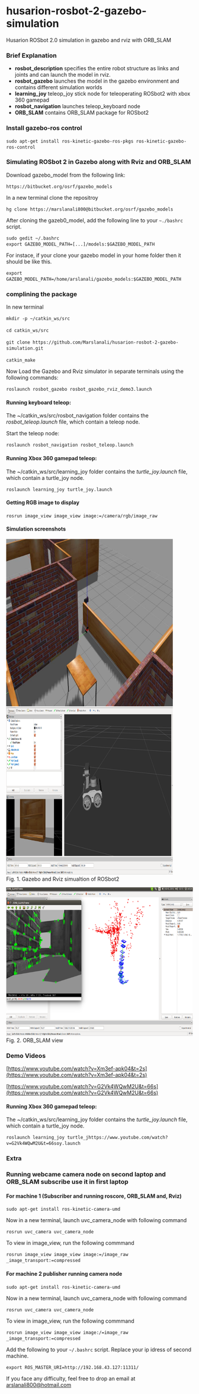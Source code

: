 # husarion-rosbot-2-gazebo-simulation
Husarion ROSbot 2.0 simulation in gazebo and rviz with ORB_SLAM


### Brief Explanation

* **rosbot_description** specifies the entire robot structure as links and joints and can launch the model in rviz.
* **rosbot_gazebo** launches the model in the gazebo environment and contains different simulation worlds
* **learning_joy** teleop_joy stick node for teleoperating ROSbot2 with xbox 360 gamepad
* **rosbot_navigation** launches teleop_keyboard node
* **ORB_SLAM** contains ORB_SLAM package for ROSbot2

### Install gazebo-ros control

```
sudo apt-get install ros-kinetic-gazebo-ros-pkgs ros-kinetic-gazebo-ros-control
```
### Simulating ROSbot 2 in Gazebo along with Rviz and ORB_SLAM

Download gazebo_model from the following link:
```
https://bitbucket.org/osrf/gazebo_models
```
In a new terminal clone the repositroy
```
hg clone https://marslanali800@bitbucket.org/osrf/gazebo_models
```
After cloning the gazeb0_model, add the following line to your `~./bashrc` script.
```
sudo gedit ~/.bashrc
export GAZEBO_MODEL_PATH=[...]/models:$GAZEBO_MODEL_PATH
```
For instace, if your clone your gazebo model in your home folder then it should be like this.
```
export GAZEBO_MODEL_PATH=/home/arslanali/gazebo_models:$GAZEBO_MODEL_PATH
```

### complining the package
In new terminal
```
mkdir -p ~/catkin_ws/src

cd catkin_ws/src

git clone https://github.com/Marslanali/husarion-rosbot-2-gazebo-simulation.git

catkin_make
```
Now Load the Gazebo and Rviz simulator in separate terminals using the following commands:
```
roslaunch rosbot_gazebo rosbot_gazebo_rviz_demo3.launch
```

#### Running keyboard teleop:
The ~/catkin_ws/src/rosbot_navigation folder contains the *rosbot_teleop.launch* file, which contain a teleop node.

Start the teleop node:
```
roslaunch rosbot_navigation rosbot_teleop.launch
```

#### Running Xbox 360 gamepad teleop:
The ~/catkin_ws/src/learning_joy folder contains the *turtle_joy.launch* file, which contain a turtle_joy node.

```
roslaunch learning_joy turtle_joy.launch
```

#### Getting RGB image to display
```
rosrun image_view image_view image:=/camera/rgb/image_raw
```
#### Simulation screenshots

<p align="left">
   <img src="screen_shots/house_world.jpg" width ="450" height="450"/>  
   <img src="screen_shots/rosbot2_rviz.png" width ="450" height="450"/>
  <br/>
  Fig. 1. Gazebo and Rviz simualtion of ROSbot2
</p>


<p align="left">
  <img src="screen_shots/rosbot_orb.png" width ="600" height="400"/>
  <br/>
  Fig. 2. ORB_SLAM view
</p>


### Demo Videos

[https://www.youtube.com/watch?v=Xm3ef-apk04&t=2s](https://www.youtube.com/watch?v=Xm3ef-apk04&t=2s)

[https://www.youtube.com/watch?v=G2Vk4WQwM2U&t=66s](https://www.youtube.com/watch?v=G2Vk4WQwM2U&t=66s)

#### Running Xbox 360 gamepad teleop:
The ~/catkin_ws/src/learning_joy folder contains the *turtle_joy.launch* file, which contain a turtle_joy node.

```
roslaunch learning_joy turtle_jhttps://www.youtube.com/watch?v=G2Vk4WQwM2U&t=66soy.launch
```

### Extra

### Running webcame camera node on second laptop and ORB_SLAM subscribe use it in first laptop

#### For machine 1 (Subscriber and running roscore, ORB_SLAM and, Rviz)
```
sudo apt-get install ros-kinetic-camera-umd
```

Now in a new terminal, launch uvc_camera_node with following command
```
rosrun uvc_camera uvc_camera_node
```
To view in image_view, run the following commmand
```
rosrun image_view image_view image:=/image_raw _image_transport:=compressed
```

#### For machine 2 publisher running camera node
```
sudo apt-get install ros-kinetic-camera-umd
```
Now in a new terminal, launch uvc_camera_node with following command
```
rosrun uvc_camera uvc_camera_node
```
To view in image_view, run the following commmand
```
rosrun image_view image_view image:/=image_raw _image_transport:=compressed
```
Add the following to your `~/.bashrc` script. Replace your ip idress of second machine.
```
export ROS_MASTER_URI=http://192.168.43.127:11311/
```
If you face any difficulty, feel free to drop an email at arslanali800@hotmail.com
